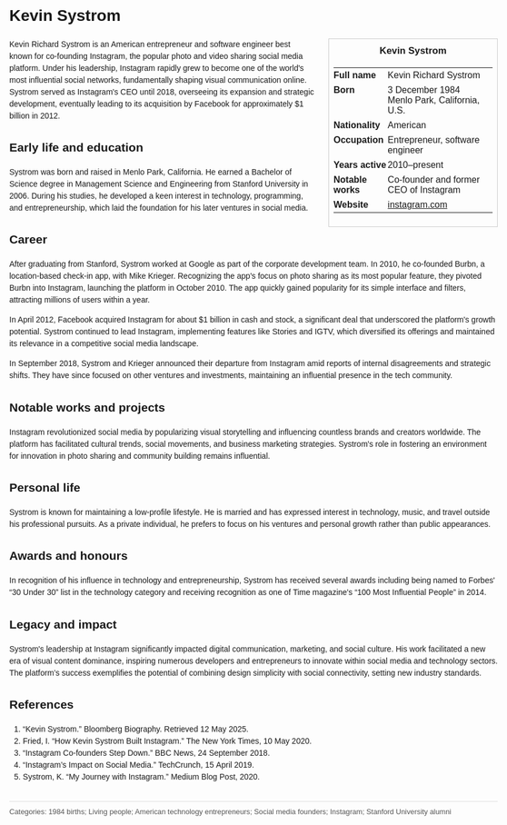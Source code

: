 <!DOCTYPE html>
<html>
<head>
  <title>Kevin Systrom – Profile</title>
  <style>
    body { font-family: Arial, sans-serif; margin: 2rem auto; max-width: 960px; line-height: 1.5; }
    aside.infobox { float: right; width: 280px; margin: 0 0 1rem 1.5rem; border: 1px solid #ccc; padding: 0.5rem; font-size: 0.9rem; }
    aside.infobox h3 { text-align: center; margin-top: 0; }
    aside.infobox table { width: 100%; border-collapse: collapse; }
    aside.infobox td { padding: 0.25rem 0; vertical-align: top; }
    h1 { margin-top: 0; }
    footer.categories { font-size: 0.8rem; color: #555; border-top: 1px solid #ddd; padding-top: 0.5rem; margin-top: 2rem; }
  </style>
</head>
<body>
  <h1>Kevin Systrom</h1>
  <aside class="infobox">
    <h3>Kevin Systrom</h3>
    <table>
      <tr><td><strong>Full name</strong></td><td>Kevin Richard Systrom</td></tr>
      <tr><td><strong>Born</strong></td><td>3 December 1984<br>Menlo Park, California, U.S.</td></tr>
      <tr><td><strong>Nationality</strong></td><td>American</td></tr>
      <tr><td><strong>Occupation</strong></td><td>Entrepreneur, software engineer</td></tr>
      <tr><td><strong>Years active</strong></td><td>2010–present</td></tr>
      <tr><td><strong>Notable works</strong></td><td>Co-founder and former CEO of Instagram</td></tr>
      <tr><td><strong>Website</strong></td><td><a href="https://www.instagram.com">instagram.com</a></td></tr>
    </table>
  </aside>
  <p>Kevin Richard Systrom is an American entrepreneur and software engineer best known for co-founding Instagram, the popular photo and video sharing social media platform. Under his leadership, Instagram rapidly grew to become one of the world's most influential social networks, fundamentally shaping visual communication online. Systrom served as Instagram's CEO until 2018, overseeing its expansion and strategic development, eventually leading to its acquisition by Facebook for approximately $1 billion in 2012.</p>
  
  <h2>Early life and education</h2>
  <p>Systrom was born and raised in Menlo Park, California. He earned a Bachelor of Science degree in Management Science and Engineering from Stanford University in 2006. During his studies, he developed a keen interest in technology, programming, and entrepreneurship, which laid the foundation for his later ventures in social media.</p>
  
  <h2>Career</h2>
  <p>After graduating from Stanford, Systrom worked at Google as part of the corporate development team. In 2010, he co-founded Burbn, a location-based check-in app, with Mike Krieger. Recognizing the app's focus on photo sharing as its most popular feature, they pivoted Burbn into Instagram, launching the platform in October 2010. The app quickly gained popularity for its simple interface and filters, attracting millions of users within a year.</p>
  <p>In April 2012, Facebook acquired Instagram for about $1 billion in cash and stock, a significant deal that underscored the platform's growth potential. Systrom continued to lead Instagram, implementing features like Stories and IGTV, which diversified its offerings and maintained its relevance in a competitive social media landscape.</p>
  <p>In September 2018, Systrom and Krieger announced their departure from Instagram amid reports of internal disagreements and strategic shifts. They have since focused on other ventures and investments, maintaining an influential presence in the tech community.</p>
  
  <h2>Notable works and projects</h2>
  <p>Instagram revolutionized social media by popularizing visual storytelling and influencing countless brands and creators worldwide. The platform has facilitated cultural trends, social movements, and business marketing strategies. Systrom's role in fostering an environment for innovation in photo sharing and community building remains influential.</p>
  
  <h2>Personal life</h2>
  <p>Systrom is known for maintaining a low-profile lifestyle. He is married and has expressed interest in technology, music, and travel outside his professional pursuits. As a private individual, he prefers to focus on his ventures and personal growth rather than public appearances.</p>
  
  <h2>Awards and honours</h2>
  <p>In recognition of his influence in technology and entrepreneurship, Systrom has received several awards including being named to Forbes' “30 Under 30” list in the technology category and receiving recognition as one of Time magazine's “100 Most Influential People” in 2014.</p>
  
  <h2>Legacy and impact</h2>
  <p>Systrom's leadership at Instagram significantly impacted digital communication, marketing, and social culture. His work facilitated a new era of visual content dominance, inspiring numerous developers and entrepreneurs to innovate within social media and technology sectors. The platform’s success exemplifies the potential of combining design simplicity with social connectivity, setting new industry standards.</p>
  
  <h2>References</h2>
  <ol>
    <li>“Kevin Systrom.” Bloomberg Biography. Retrieved 12 May 2025.</li>
    <li>Fried, I. “How Kevin Systrom Built Instagram.” The New York Times, 10 May 2020.</li>
    <li>“Instagram Co-founders Step Down.” BBC News, 24 September 2018.</li>
    <li>“Instagram’s Impact on Social Media.” TechCrunch, 15 April 2019.</li>
    <li>Systrom, K. “My Journey with Instagram.” Medium Blog Post, 2020.</li>
  </ol>
  
  <footer class="categories">Categories: 1984 births; Living people; American technology entrepreneurs; Social media founders; Instagram; Stanford University alumni</footer>
</body>
</html>